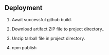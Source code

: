 ## Deployment

1. Await successful github build.

2. Download artifact ZIP file to project directory..

3. Unzip tarball file in project directory.

4. npm publish <tarball>
